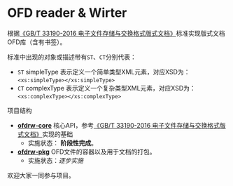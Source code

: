# OFD reader & Wirter

根据[《GB/T 33190-2016 电子文件存储与交换格式版式文档》](./GBT_33190-2016_电子文件存储与交换格式版式文档.pdf)标准实现版式文档OFD库（含有书签）。


标准中出现的对象或描述带有`ST`、`CT`分别代表：
 
- `ST` simpleType 表示定义一个简单类型XML元素，对应XSD为：`<xs:simpleType></xs:simpleType>`
- `CT` complexType 表示定义一个复杂类型XML元素，对应XSD为：`<xs:complexType></xs:complexType>`

项目结构

- [**ofdrw-core**](./ofdrw-core/) 核心API，参考[《GB/T 33190-2016 电子文件存储与交换格式版式文档》](./GBT_33190-2016_电子文件存储与交换格式版式文档.pdf)实现的基础
    - 实施状态： **阶段性完成**。
- [**ofdrw-pkg**](./ofdrw-package) OFD文件的容器以及用于文档的打包。
    - 实施状态：*逐步实施*
        


欢迎大家一同参与项目。